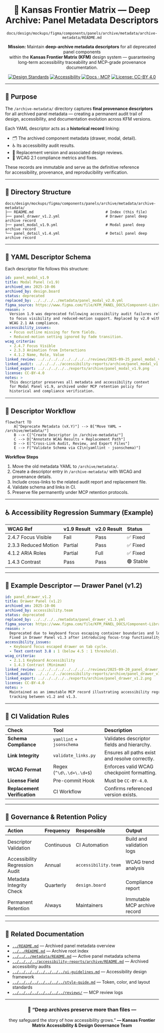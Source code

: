 <div align="center">

# 🧾 Kansas Frontier Matrix — Deep Archive: Panel Metadata Descriptors  
`docs/design/mockups/figma/components/panels/archive/metadata/archive-metadata/README.md`

**Mission:** Maintain **deep-archive metadata descriptors** for all deprecated panel components  
within the **Kansas Frontier Matrix (KFM)** design system — guaranteeing  
long-term accessibility traceability and MCP-grade provenance documentation.

[![Design Standards](https://img.shields.io/badge/Design-Human%20Centered-orange)](../../../../../../../../)
[![Accessibility](https://img.shields.io/badge/Accessibility-WCAG%202.1%20AA-yellow)](../../../../../../../../)
[![Docs · MCP](https://img.shields.io/badge/Docs-MCP-blue)](../../../../../../../../../)
[![License: CC-BY 4.0](https://img.shields.io/badge/License-CC--BY%204.0-green)](../../../../../../../../../LICENSE)

</div>

---

## 🎯 Purpose

The `/archive-metadata/` directory captures **final provenance descriptors**  
for all archived panel metadata — creating a permanent audit trail of  
design, accessibility, and documentation evolution across KFM versions.  

Each YAML descriptor acts as a **historical record** linking:
- 🗂️ The archived component metadata (drawer, modal, detail).  
- ♿ Its accessibility audit results.  
- 🔗 Replacement version and associated design reviews.  
- 🧩 WCAG 2.1 compliance metrics and fixes.  

These records are immutable and serve as the definitive reference  
for accessibility, provenance, and reproducibility verification.  

---

## 🧭 Directory Structure

```text
docs/design/mockups/figma/components/panels/archive/metadata/archive-metadata/
├── README.md                                 # Index (this file)
├── panel_drawer_v1.2.yml                     # Drawer panel deep archive record
├── panel_modal_v1.9.yml                      # Modal panel deep archive record
└── panel_detail_v1.4.yml                     # Detail panel deep archive record
````

---

## 🧩 YAML Descriptor Schema

Each descriptor file follows this structure:

```yaml
id: panel_modal_v1.9
title: Modal Panel (v1.9)
archived_on: 2025-10-06
archived_by: design.board
status: deprecated
replaced_by: ../../../../metadata/panel_modal_v2.0.yml
figma_source: https://www.figma.com/file/KFM_PANEL_DOCS/Component-Library?node-id=270%3A550
reason: >
  Version 1.9 was deprecated following accessibility audit failures related
  to focus visibility and reduced-motion support. Replaced by v2.0 with full
  WCAG 2.1 AA compliance.
accessibility_issues:
  - Focus outline missing for form fields.
  - Reduced-motion setting ignored by fade transition.
wcag_criteria:
  - 2.4.7 Focus Visible
  - 2.3.3 Animation from Interactions
  - 4.1.2 Name, Role, Value
linked_review: ../../../../../../../../reviews/2025-09-25_panel_modal_v1.9.md
linked_audit: ../../../../accessibility-reports/archive/panel_modal_v1.9_team_audit.md
linked_export: ../../../../../exports/archive/panel_modal_v1.9.png
license: CC-BY-4.0
notes: >
  This descriptor preserves all metadata and accessibility context
  for Modal Panel v1.9, archived under MCP retention policy for
  historical and compliance verification.
```

---

## 🧮 Descriptor Workflow

```mermaid
flowchart TD
    A["Deprecate Metadata (vX.Y)"] --> B["Move YAML → /archive/metadata/"]
    B --> C["Create Descriptor in /archive-metadata/"]
    C --> D["Annotate WCAG Results + Replacement Path"]
    D --> E["Cross-Link Audit, Review, and Export Files"]
    E --> F["Validate Schema via CI\n(yamllint · jsonschema)"]
```

<!-- END OF MERMAID -->

**Workflow Steps**

1. Move the old metadata YAML to `/archive/metadata/`.
2. Create a descriptor entry in `/archive-metadata/` with WCAG and provenance details.
3. Include cross-links to the related audit report and replacement file.
4. Validate schema and links in CI.
5. Preserve file permanently under MCP retention protocols.

---

## ♿ Accessibility Regression Summary (Example)

| WCAG Ref             | v1.9 Result | v2.0 Result | Status    |
| :------------------- | :---------- | :---------- | :-------- |
| 2.4.7 Focus Visible  | Fail        | Pass        | ✅ Fixed   |
| 2.3.3 Reduced Motion | Partial     | Pass        | ✅ Fixed   |
| 4.1.2 ARIA Roles     | Partial     | Full        | ✅ Fixed   |
| 1.4.3 Contrast       | Pass        | Pass        | 🟢 Stable |

---

## 🧩 Example Descriptor — Drawer Panel (v1.2)

```yaml
id: panel_drawer_v1.2
title: Drawer Panel (v1.2)
archived_on: 2025-10-06
archived_by: accessibility.team
status: deprecated
replaced_by: ../../../../metadata/panel_drawer_v1.3.yml
figma_source: https://www.figma.com/file/KFM_PANEL_DOCS/Component-Library?node-id=305%3A480
reason: >
  Deprecated due to keyboard focus escaping container boundaries and low text contrast.
  Fixed in Drawer Panel v1.3 after introducing focus-trap functionality and new color tokens.
accessibility_issues:
  - Keyboard focus escaped drawer on tab cycle.
  - Text contrast 3.8 : 1 (below 4.5 : 1 threshold).
wcag_criteria:
  - 2.1.1 Keyboard Accessibility
  - 1.4.3 Contrast (Minimum)
linked_review: ../../../../../../../../reviews/2025-09-20_panel_drawer_v1.2.md
linked_audit: ../../../../accessibility-reports/archive/panel_drawer_v1.2_team_audit.md
linked_export: ../../../../../exports/archive/panel_drawer_v1.2.png
license: CC-BY-4.0
notes: >
  Maintained as an immutable MCP record illustrating accessibility regression
  tracking between v1.2 and v1.3.
```

---

## 🧾 CI Validation Rules

| Check                        | Tool                      | Description                                    |
| :--------------------------- | :------------------------ | :--------------------------------------------- |
| **Schema Compliance**        | `yamllint` + `jsonschema` | Validates descriptor fields and hierarchy.     |
| **Link Integrity**           | `validate_links.py`       | Ensures all paths exist and resolve correctly. |
| **WCAG Format**              | Regex (`^\d\.\d+\.\d+$`)  | Enforces valid WCAG checkpoint formatting.     |
| **License Field**            | Pre-commit Hook           | Must be `CC-BY-4.0`.                           |
| **Replacement Verification** | CI Workflow               | Confirms referenced version exists.            |

---

## 🧠 Governance & Retention Policy

| Action                         | Frequency  | Responsible          | Output                       |
| :----------------------------- | :--------- | :------------------- | :--------------------------- |
| Descriptor Validation          | Continuous | CI Automation        | Build and validation logs    |
| Accessibility Regression Audit | Annual     | `accessibility.team` | WCAG trend analysis          |
| Metadata Integrity Check       | Quarterly  | `design.board`       | Compliance report            |
| Permanent Retention            | Always     | Maintainers          | Immutable MCP archive record |

---

## 🧩 Related Documentation

* [`../README.md`](../README.md) — Archived panel metadata overview
* [`../../README.md`](../../README.md) — Archive root index
* [`../../../metadata/README.md`](../../../metadata/README.md) — Active panel metadata schema
* [`../../../../accessibility-reports/archive/README.md`](../../../../accessibility-reports/archive/README.md) — Archived accessibility audits
* [`../../../../../../../../ui-guidelines.md`](../../../../../../../../ui-guidelines.md) — Accessibility design framework
* [`../../../../../../../../style-guide.md`](../../../../../../../../style-guide.md) — Token, color, and layout standards
* [`../../../../../../../../reviews/`](../../../../../../../../reviews/) — MCP review logs

---

<div align="center">

### 🧾 “Deep archives preserve more than files —

they safeguard the story of how accessibility grows.”
**— Kansas Frontier Matrix Accessibility & Design Governance Team**

</div>
